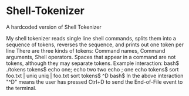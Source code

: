 # Shell-Tokenizer
A hardcoded version of Shell Tokenizer

My shell tokenizer reads single line shell commands, splits them into a sequence of tokens, reverses the sequence, and prints out one token per line
There are three kinds of tokens: Command names, Command arguments, Shell operators. Spaces that appear in a command are not tokens, although they may separate tokens.
Example interaction:
bash$ ./tokens
tokens$ echo one; echo two
two
echo
;
one
echo
tokens$ sort foo.txt | uniq
uniq
|
foo.txt
sort
tokens$ ^D
bash$
In the above interaction "^D" means the user has pressed Ctrl+D to send the End-of-File event to the terminal.
